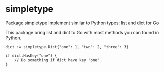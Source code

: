 simpletype
==========

Package simpletype implement similar to Python types: list and dict for Go

This package bring list and dict to Go with most methods you can found 
in Python.

	dict := simpletype.Dict{"one": 1, "two": 2, "three": 3}

	if dict.HasKey("one") {
		// Do something if dict have key "one"
	}